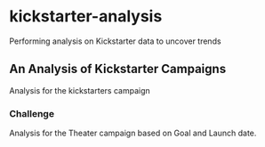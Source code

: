 # kickstarter-analysis
Performing analysis on Kickstarter data to uncover trends
## An Analysis of Kickstarter Campaigns
Analysis for the kickstarters campaign
### Challenge
Analysis for the Theater campaign based on Goal and Launch date.

